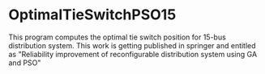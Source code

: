 # OptimalTieSwitchPSO15
This program computes the optimal tie switch position for 15-bus distribution system.  This work is getting published in springer and entitled as "Reliability improvement of reconfigurable distribution system using GA and PSO"
